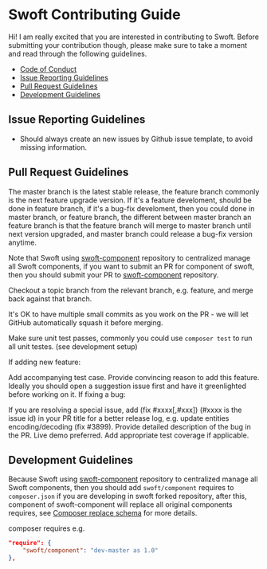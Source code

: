 # Swoft Contributing Guide

Hi! I am really excited that you are interested in contributing to Swoft. Before submitting your contribution though, please make sure to take a moment and read through the following guidelines.

- [Code of Conduct](./.github/CODE_OF_CONDUCT.md)
- [Issue Reporting Guidelines](#issue-reporting-guidelines)
- [Pull Request Guidelines](#pull-request-guidelines)
- [Development Guidelines](#development-guidelines)

## Issue Reporting Guidelines

- Should always create an new issues by Github issue template, to avoid missing information.

## Pull Request Guidelines

The master branch is the latest stable release, the feature branch commonly is the next feature upgrade version. If it's a feature develoment, should be done in feature branch, if it's a bug-fix develoment, then you could done in master branch, or feature branch, the different between master branch an feature branch is that the feature branch will merge to master branch until next version upgraded, and master branch could release a bug-fix version anytime.

Note that Swoft using [swoft-component](https://github.com/swoft-cloud/swoft-component) repository to centralized manage all Swoft components, if you want to submit an PR for component of swoft, then you should submit your PR to [swoft-component](https://github.com/swoft-cloud/swoft-component) repository.

Checkout a topic branch from the relevant branch, e.g. feature, and merge back against that branch.

It's OK to have multiple small commits as you work on the PR - we will let GitHub automatically squash it before merging.

Make sure unit test passes, commonly you could use `composer test` to run all unit testes. (see development setup)

If adding new feature:

Add accompanying test case.
Provide convincing reason to add this feature. Ideally you should open a suggestion issue first and have it greenlighted before working on it.
If fixing a bug:

If you are resolving a special issue, add (fix #xxxx[,#xxx]) (#xxxx is the issue id) in your PR title for a better release log, e.g. update entities encoding/decoding (fix #3899).
Provide detailed description of the bug in the PR. Live demo preferred.
Add appropriate test coverage if applicable.

## Development Guidelines

Because Swoft using [swoft-component](https://github.com/swoft-cloud/swoft-component) repository to centralized manage all Swoft components, then you should add `swoft/component` requires to `composer.json` if you are developing in swoft forked repository, after this, component of swoft-component will replace all original components requires, see [Composer replace schema](https://getcomposer.org/doc/04-schema.md#replace) for more details.

composer requires e.g.

```json
"require": {
    "swoft/component": "dev-master as 1.0"
},
```